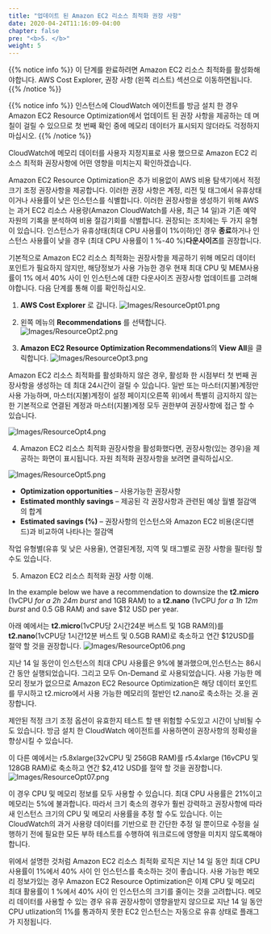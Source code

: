 ```yaml
---
title: "업데이트 된 Amazon EC2 리소스 최적화 권장 사항"
date: 2020-04-24T11:16:09-04:00
chapter: false
pre: "<b>5. </b>"
weight: 5
---
```


{{% notice info %}}
이 단계를 완료하려면 Amazon EC2 리소스 최적화를 활성화해야합니다. AWS Cost Explorer, 권장 사항 (왼쪽 리스트) 섹션으로 이동하면됩니다.
{{% /notice %}}

{{% notice info %}}
인스턴스에 CloudWatch 에이전트를 방금 설치 한 경우 Amazon EC2 Resource Optimization에서 업데이트 된 권장 사항을 제공하는 데 며칠이 걸릴 수 있으므로 첫 번째 확인 중에 메모리 데이터가 표시되지 않더라도 걱정하지 마십시오.
{{% /notice %}}


CloudWatch에 메모리 데이터를 사용자 지정지표로 사용 했으므로 Amazon EC2 리소스 최적화 권장사항에 어떤 영향을 미치는지 확인하겠습니다.

Amazon EC2 Resource Optimization은 추가 비용없이 AWS 비용 탐색기에서 적정크기 조정 권장사항을 제공합니다. 이러한 권장 사항은 계정, 리전 및 태그에서 유휴상태이거나 사용률이 낮은 인스턴스를 식별합니다. 이러한 권장사항을 생성하기 위해 AWS는 과거 EC2 리소스 사용량(Amazon CloudWatch를 사용, 최근 14 일)과 기존 예약자원의 기록을 분석하여 비용 절감기회를 식별합니다. 권장되는 조치에는 두 가지 유형이 있습니다. 인스턴스가 유휴상태(최대 CPU 사용률이 1%이하)인 경우 **종료**하거나 인스턴스 사용률이 낮을 경우 (최대 CPU 사용률이 1 %-40 %)**다운사이즈**를 권장합니다.
 
기본적으로 Amazon EC2 리소스 최적화는 권장사항을 제공하기 위해 메모리 데이터 포인트가 필요하지 않지만, 해당정보가 사용 가능한 경우 현재 최대 CPU 및 MEM사용률이 1% 에서 40% 사이 인 인스턴스에 대한 다운사이즈 권장사항 업데이트를 고려해야합니다. 다음 단계를 통해 이를 확인하십시오.

1. **AWS Cost Explorer** 로 갑니다.
![Images/ResourceOpt01.png](/Cost/200_AWS_Resource_Optimization/Images/ResourceOpt01.png)

2. 왼쪽 메뉴의 **Recommendations** 를 선택합니다.
![Images/ResourceOpt2.png](/Cost/200_AWS_Resource_Optimization/Images/ResourceOpt02.png)





3. **Amazon EC2 Resource Optimization Recommendations**의 **View All**을 클릭합니다.
![Images/ResourceOpt3.png](/Cost/200_AWS_Resource_Optimization/Images/ResourceOpt03.png)

Amazon EC2 리소스 최적화를 활성화하지 않은 경우, 활성화 한 시점부터 첫 번째 권장사항을 생성하는 데 최대 24시간이 걸릴 수 있습니다. 일반 또는 마스터(지불)계정만 사용 가능하며, 마스터(지불)계정이 설정 페이지(오른쪽 위)에서 특별히 금지하지 않는 한 기본적으로 연결된 계정과 마스터(지불)계정 모두 권한부여 권장사항에 접근 할 수 있습니다.

![Images/ResourceOpt4.png](/Cost/200_AWS_Resource_Optimization/Images/ResourceOpt04.png)

4. Amazon EC2 리소스 최적화 권장사항을 활성화했다면, 권장사항(있는 경우)을 제공하는 화면이 표시됩니다. 자원 최적화 권장사항을 보려면 클릭하십시오.

![Images/ResourceOpt5.png](/Cost/200_AWS_Resource_Optimization/Images/ResourceOpt05.png)

- **Optimization opportunities** – 사용가능한 권장사항
- **Estimated monthly savings** – 제공된 각 권장사항과 관련된 예상 월별 절감액의 합계
- **Estimated savings (%)** – 권장사항의 인스턴스와 Amazon EC2 비용(온디맨드)과 비교하여 나타나는 절감액


작업 유형별(유휴 및 낮은 사용율), 연결된계정, 지역 및 태그별로 권장 사항을 필터링 할 수도 있습니다.

5. Amazon EC2 리소스 최적화 권장 사항 이해.

In the example below we have a recommendation to downsize the **t2.micro** (1vCPU *for a 2h 24m burst* and 1GB RAM) to a **t2.nano** (1vCPU *for a 1h 12m burst* and 0.5 GB RAM) and save $12 USD per year.

아래 예에서는 **t2.micro**(1vCPU당 2시간24분 버스트 및 1GB RAM의)를 **t2.nano**(1vCPU당 1시간12분 버스트 및 0.5GB RAM)로 축소하고 연간 $12USD를 절약 할 것을 권장합니다.
![Images/ResourceOpt06.png](/Cost/200_AWS_Resource_Optimization/Images/ResourceOpt06.png)


지난 14 일 동안이 인스턴스의 최대 CPU 사용률은 9%에 불과했으며,인스턴스는 86시간 동안 실행되었습니다. 그리고 모두 On-Demand 로 사용되었습니다. 사용 가능한 메모리 정보가 없으므로 Amazon EC2 Resource Optimization은 해당 데이터 포인트를 무시하고 t2.micro에서 사용 가능한 메모리의 절반인 t2.nano로 축소하는 것.을 권장합니다.

제안된 적정 크기 조정 옵션이 유효한지 테스트 할 땐 위험할 수도있고 시간이 낭비될 수도 있습니다. 방금 설치 한 CloudWatch 에이전트를 사용하면이 권장사항의 정확성을 향상시킬 수 있습니다.

이 다른 예에서는 r5.8xlarge(32vCPU 및 256GB RAM)를 r5.4xlarge (16vCPU 및 128GB RAM)로 축소하고 연간 $2,412 USD를 절약 할 것을 권장합니다.
![Images/ResourceOpt07.png](/Cost/200_AWS_Resource_Optimization/Images/ResourceOpt07.png)

이 경우 CPU 및 메모리 정보를 모두 사용할 수 있습니다. 최대 CPU 사용률은 21%이고 메모리는 5%에 ​​불과합니다. 따라서 크기 축소의 경우가 훨씬 강력하고 권장사항에 따라 새 인스턴스 크기의 CPU 및 메모리 사용률을 추정 할 수도 있습니다. 이는 CloudWatch의 과거 사용량 데이터를 기반으로 한 간단한 추정 일 뿐이므로 수정을 실행하기 전에 필요한 모든 부하 테스트를 수행하여 워크로드에 영향을 미치지 않도록해야합니다.

위에서 설명한 것처럼 Amazon EC2 리소스 최적화 로직은 지난 14 일 동안 최대 CPU 사용률이 1%에서 40% 사이 인 인스턴스를 축소하는 것이 좋습니다. 사용 가능한 메모리 정보가있는 경우 Amazon EC2 Resource Optimization은 이제 CPU 및 메모리 최대 활용률이 1 %에서 40% 사이 인 인스턴스의 크기를 줄이는 것을 고려합니다. 메모리 데이터를 사용할 수 있는 경우 유휴 권장사항이 영향을받지 않으므로 지난 14 일 동안 CPU utlization의 1%를 통과하지 못한 EC2 인스턴스는 자동으로 유휴 상태로 플래그가 지정됩니다.